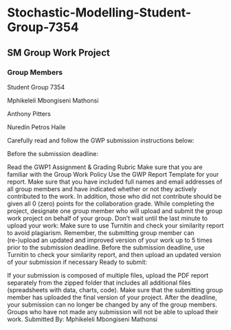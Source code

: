 # Stochastic-Modelling-Student-Group-7354

## SM Group Work Project 
### Group Members
Student Group 7354

Mphikeleli Mbongiseni Mathonsi

Anthony Pitters

Nuredin Petros Haile

Carefully read and follow the GWP submission instructions below:

Before the submission deadline:

Read the GWP1 Assignment & Grading Rubric
Make sure that you are familiar with the Group Work Policy
Use the GWP Report Template for your report. Make sure that you have included full names and email addresses of all group members and have indicated whether or not they actively contributed to the work. In addition, those who did not contribute should be given all 0 (zero) points for the collaboration grade.
While completing the project, designate one group member who will upload and submit the group work project on behalf of your group.
Don’t wait until the last minute to upload your work: Make sure to use Turnitin and check your similarity report to avoid plagiarism.
Remember, the submitting group member can (re-)upload an updated and improved version of your work up to 5 times prior to the submission deadline.
Before the submission deadline, use Turnitin to check your similarity report, and then upload an updated version of your submission if necessary
Ready to submit:

If your submission is composed of multiple files, upload the PDF report separately from the zipped folder that includes all additional files (spreadsheets with data, charts, code).
Make sure that the submitting group member has uploaded the final version of your project.
After the deadline, your submission can no longer be changed by any of the group members. Groups who have not made any submission will not be able to upload their work.
Submitted By:
Mphikeleli Mbongiseni Mathonsi

